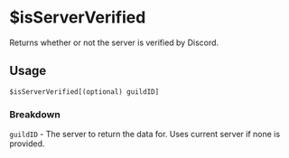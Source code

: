 # $isServerVerified
Returns whether or not the server is verified by Discord.

## Usage
```
$isServerVerified[(optional) guildID]
```

### Breakdown
`guildID` - The server to return the data for. Uses current server if none is provided.
